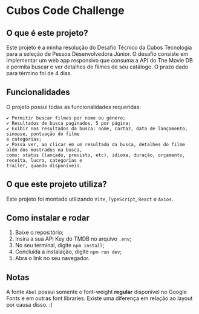 # Cubos Code Challenge

## O que é este projeto?
Este projeto é a minha resolução do Desafio Técnico da Cubos Tecnologia para a seleção de Pessoa Desenvolvedora Júnior. O desafio consiste em implementar um web app responsivo que consuma a API do The Movie DB e permita buscar e ver detalhes de filmes de seu catálogo. O prazo dado para término foi de 4 dias.

## Funcionalidades
O projeto possui todas as funcionalidades requeridas:

    ✔️ Permitir buscar filmes por nome ou gênero;
    ✔️ Resultados de busca paginados, 5 por página;
    ✔️ Exibir nos resultados da busca: nome, cartaz, data de lançamento, sinopse, pontuação do filme 
    e categorias;
    ✔️ Possa ver, ao clicar em um resultado da busca, detalhes do filme além dos mostrados na busca, 
    como: status (lançado, previsto, etc), idioma, duração, orçamento, receita, lucro, categorias e 
    trailer, quando disponíveis.

## O que este projeto utiliza?
Este projeto foi montado utilizando `Vite`, `TypeScript`, `React` e `Axios`.

## Como instalar e rodar

1. Baixe o repositório;
2. Insira a sua API Key do TMDB no arquivo `.env`;
3. No seu terminal, digite `npm install`;
4. Concluída a instalação, digite `npm run dev`;
5. Abra o link no seu navegador. 

## Notas

A fonte `Abel` possui somente o font-weight **regular** disponível no Google Fonts e em outras font libraries. Existe uma diferença em relação ao layout por causa disso. :(
